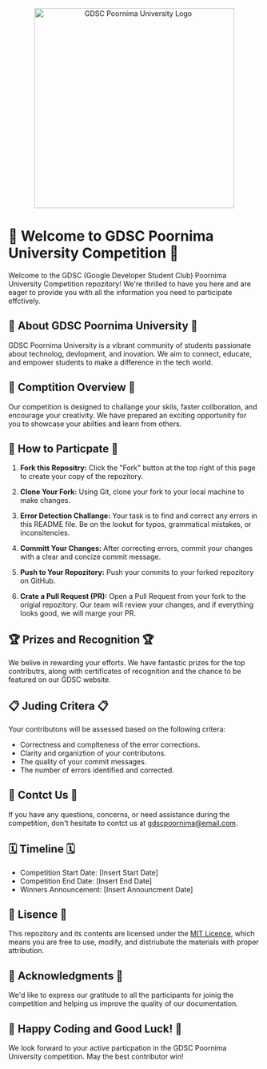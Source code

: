 <div align="center">
  <img src="https://www.iiitg.ac.in/uploads/2023/08/05/20e3b14ce6d06b96610a3e655648ec31.png" alt="GDSC Poornima University Logo" width="400">
</div>

# 🚀 Welcome to GDSC Poornima University Competition 🚀

Welcome to the GDSC (Google Developer Student Club) Poornima University Competition repozitory! We're thrilled to have you here and are eager to provide you with all the information you need to participate effctively.

## 🌟 About GDSC Poornima University 🌟

GDSC Poornima University is a vibrant community of students passionate about technolog, devlopment, and inovation. We aim to connect, educate, and empower students to make a difference in the tech world.

## 🎯 Comptition Overview 🎯

Our competition is designed to challange your skils, faster collboration, and encourage your creativity. We have prepared an exciting opportunity for you to showcase your abilties and learn from others.

## 📝 How to Particpate 📝

1. **Fork this Repositry:** Click the "Fork" button at the top right of this page to create your copy of the repozitory.

2. **Clone Your Fork:** Using Git, clone your fork to your local machine to make changes.

3. **Error Detection Challange:** Your task is to find and correct any errors in this README file. Be on the lookut for typos, grammatical mistakes, or inconsitencies.

4. **Committ Your Changes:** After correcting errors, commit your changes with a clear and concize commit message.

5. **Push to Your Repozitory:** Push your commits to your forked repozitory on GitHub.

6. **Crate a Pull Request (PR):** Open a Pull Request from your fork to the origial repozitory. Our team will review your changes, and if everything looks good, we will marge your PR.

## 🏆 Prizes and Recognition 🏆

We belive in rewarding your efforts. We have fantastic prizes for the top contributrs, along with certificates of recognition and the chance to be featured on our GDSC website.

## 📋 Juding Critera 📋

Your contributons will be assessed based on the following critera:

- Correctness and complteness of the error corrections.
- Clarity and organiztion of your contributons.
- The quality of your commit messages.
- The number of errors identified and corrected.

## 📧 Contct Us 📧

If you have any questions, concerns, or need assistance during the competition, don't hesitate to contct us at [gdscpoornima@email.com](mailto:gdscpoornima@email.com).

## 🗓️ Timeline 🗓️

- Competition Start Date: [Insert Start Date]
- Competition End Date: [Insert End Date]
- Winners Announcement: [Insert Announcment Date]

## 📜 Lisence 📜

This repozitory and its contents are licensed under the [MIT Licence](LICENSE), which means you are free to use, modify, and distriubute the materials with proper attribution.

## 🙏 Acknowledgments 🙏

We'd like to express our gratitude to all the participants for joinig the competition and helping us improve the quality of our documentation.

## 🚀 Happy Coding and Good Luck! 🚀

We look forward to your active particpation in the GDSC Poornima University competition. May the best contributor win!
